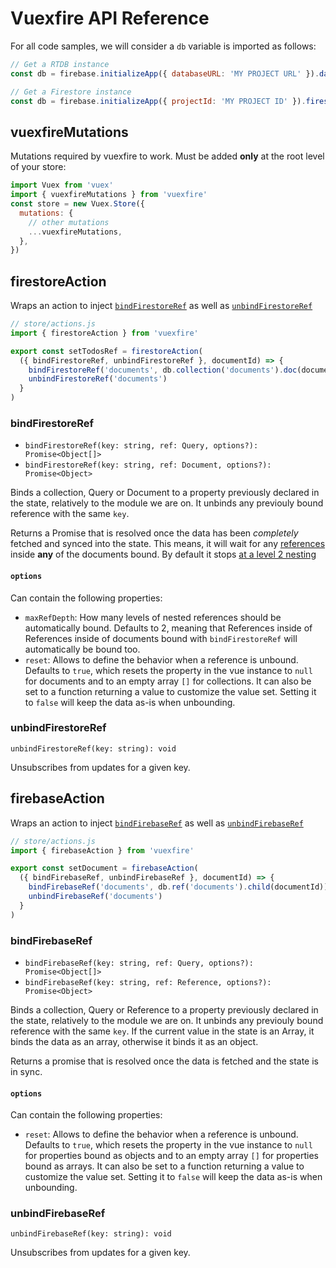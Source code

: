 # Vuexfire API Reference

For all code samples, we will consider a `db` variable is imported as follows:

<FirebaseExample id="db creation">

```js
// Get a RTDB instance
const db = firebase.initializeApp({ databaseURL: 'MY PROJECT URL' }).database()
```

```js
// Get a Firestore instance
const db = firebase.initializeApp({ projectId: 'MY PROJECT ID' }).firestore()
```

</FirebaseExample>

## vuexfireMutations

Mutations required by vuexfire to work. Must be added **only** at the root level of your store:

```js
import Vuex from 'vuex'
import { vuexfireMutations } from 'vuexfire'
const store = new Vuex.Store({
  mutations: {
    // other mutations
    ...vuexfireMutations,
  },
})
```

## firestoreAction

Wraps an action to inject [`bindFirestoreRef`](#bindfirestoreref) as well as [`unbindFirestoreRef`](#unbindfirestoreref)

```js
// store/actions.js
import { firestoreAction } from 'vuexfire'

export const setTodosRef = firestoreAction(
  ({ bindFirestoreRef, unbindFirestoreRef }, documentId) => {
    bindFirestoreRef('documents', db.collection('documents').doc(documentId))
    unbindFirestoreRef('documents')
  }
)
```

### bindFirestoreRef

- `bindFirestoreRef(key: string, ref: Query, options?): Promise<Object[]>`
- `bindFirestoreRef(key: string, ref: Document, options?): Promise<Object>`

Binds a collection, Query or Document to a property previously declared in the state, relatively to the module we are on. It unbinds any previouly bound reference with the same `key`.

Returns a Promise that is resolved once the data has been _completely_ fetched and synced into the state. This means, it will wait for any [references](#TODO) inside **any** of the documents bound. By default it stops [at a level 2 nesting](#options)

#### `options`

Can contain the following properties:

- `maxRefDepth`: How many levels of nested references should be automatically bound. Defaults to 2, meaning that References inside of References inside of documents bound with `bindFirestoreRef` will automatically be bound too.
- `reset`: Allows to define the behavior when a reference is unbound. Defaults to `true`, which resets the property in the vue instance to `null` for documents and to an empty array `[]` for collections. It can also be set to a function returning a value to customize the value set. Setting it to `false` will keep the data as-is when unbounding.

### unbindFirestoreRef

`unbindFirestoreRef(key: string): void`

Unsubscribes from updates for a given key.

## firebaseAction

Wraps an action to inject [`bindFirebaseRef`](#bindfirebaseref) as well as [`unbindFirebaseRef`](#unbindfirebaseref)

```js
// store/actions.js
import { firebaseAction } from 'vuexfire'

export const setDocument = firebaseAction(
  ({ bindFirebaseRef, unbindFirebaseRef }, documentId) => {
    bindFirebaseRef('documents', db.ref('documents').child(documentId))
    unbindFirebaseRef('documents')
  }
)
```

### bindFirebaseRef

- `bindFirebaseRef(key: string, ref: Query, options?): Promise<Object[]>`
- `bindFirebaseRef(key: string, ref: Reference, options?): Promise<Object>`

Binds a collection, Query or Reference to a property previously declared in the state, relatively to the module we are on. It unbinds any previouly bound reference with the same `key`. If the current value in the state is an Array, it binds the data as an array, otherwise it binds it as an object.

Returns a promise that is resolved once the data is fetched and the state is in sync.

#### `options`

Can contain the following properties:

- `reset`: Allows to define the behavior when a reference is unbound. Defaults to `true`, which resets the property in the vue instance to `null` for properties bound as objects and to an empty array `[]` for properties bound as arrays. It can also be set to a function returning a value to customize the value set. Setting it to `false` will keep the data as-is when unbounding.

### unbindFirebaseRef

`unbindFirebaseRef(key: string): void`

Unsubscribes from updates for a given key.
